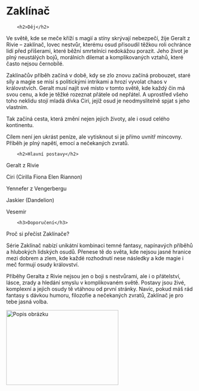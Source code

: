 <!DOCTYPE html>
<html lang=“cs”>
<head>
    <meta charset=“UTF-8”>
    <title>Zaklínače</title>
</head>
<body>
    	<h1>Zaklínač</h1>

    	<h2>Děj</h2>
        
        
<p>
Ve světě, kde se meče kříží s magií a stíny skrývají nebezpečí, žije Geralt z Rivie – zaklínač, lovec nestvůr, kterému osud přisoudil těžkou roli ochránce lidí před příšerami, které běžní smrtelníci nedokážou porazit. Jeho život je plný neustálých bojů, morálních dilemat a komplikovaných vztahů, které často nejsou černobílé.

Zaklínačův příběh začíná v době, kdy se zlo znovu začíná probouzet, staré síly a magie se mísí s politickými intrikami a hrozí vyvolat chaos v královstvích. Geralt musí najít své místo v tomto světě, kde každý čin má svou cenu, a kde je těžké rozeznat přátele od nepřátel. A uprostřed všeho toho neklidu stojí mladá dívka Ciri, jejíž osud je neodmyslitelně spjat s jeho vlastním.

Tak začíná cesta, která změní nejen jejich životy, ale i osud celého kontinentu.
</p>

<p>Cílem není jen ukrást peníze, ale vytisknout si je přímo uvnitř mincovny. 
    Příběh je plný napětí, emocí a nečekaných zvratů.
<p>

    	
       	<h2>Hlavní postavy</h2>
       
       
<p>Geralt z Rivie<p>

<p>Ciri (Cirilla Fiona Elen Riannon)<p>

<p>Yennefer z Vengerbergu<p>

<p>Jaskier (Dandelion)<p>

<p>Vesemir<p>
    

   		<h3>Doporučení</h3>
    
    
<p>Proč si přečíst Zaklínače?<p>

<p>
Série Zaklínač nabízí unikátní kombinaci temné fantasy, napínavých příběhů a hlubokých lidských osudů. Přenese tě do světa, kde nejsou jasné hranice mezi dobrem a zlem, kde každé rozhodnutí nese následky a kde magie i meč formují osudy království.

Příběhy Geralta z Rivie nejsou jen o boji s nestvůrami, ale i o přátelství, lásce, zrady a hledání smyslu v komplikovaném světě. Postavy jsou živé, komplexní a jejich osudy tě vtáhnou od první stránky. Navíc, pokud máš rád fantasy s dávkou humoru, filozofie a nečekaných zvratů, Zaklínač je pro tebe jasná volba.
<p>

<p> 
	<p>
    



   <!DOCTYPE html>
<html lang="cs">
<head>
    <meta charset="UTF-8">
    <meta name="viewport" content="width=device-width, initial-scale=1.0">
    <title>Odkaz na obrázek</title>
</head>
<body>
    <!-- Odkaz s obrázkem -->
    <a href="https://www.bing.com/ck/a?!&&p=4b01ee75635651b5a9df6cb2455fe1db8c489057ef08ad5aacb6d32ec32f470eJmltdHM9MTc1OTQ0OTYwMA&ptn=3&ver=2&hsh=4&fclid=21a9a6c9-2956-6303-1905-b57428b562b4&psq=zaklinac+youtube&u=a1aHR0cHM6Ly93d3cueW91dHViZS5jb20vd2F0Y2g_dj1qaUp5bldXNGtGOA" target="_blank">
        <img src="https://imgv2-2-f.scribdassets.com/img/document/774392942/original/a31fe05689/1728995619?v=1" alt="Popis obrázku" width="300" height="200">
    </a>
</body>
</html>

